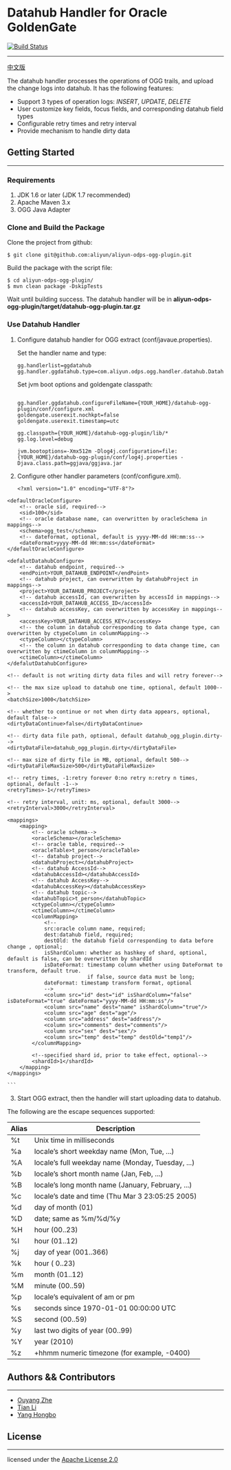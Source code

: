 # Datahub Handler for Oracle GoldenGate

[![Build Status](https://travis-ci.org/aliyun/aliyun-odps-ogg-plugin.svg?branch=master)](https://travis-ci.org/aliyun/aliyun-odps-ogg-plugin)

---

[中文版](https://datahub.console.aliyun.com/intro/guide/plugins/ogg.html)

The datahub handler processes the operations of OGG trails, and upload the change logs into datahub. It has the following features:

- Support 3 types of operation logs: *INSERT*, *UPDATE*, *DELETE*
- User customize key fields, focus fields, and corresponding datahub field types
- Configurable retry times and retry interval
- Provide mechanism to handle dirty data

## Getting Started
---

### Requirements

1. JDK 1.6 or later (JDK 1.7 recommended)
2. Apache Maven 3.x
3. OGG Java Adapter

### Clone and Build the Package

Clone the project from github:

```
$ git clone git@github.com:aliyun/aliyun-odps-ogg-plugin.git
```

Build the package with the script file:

```
$ cd aliyun-odps-ogg-plugin/
$ mvn clean package -DskipTests
```

Wait until building success. The datahub handler will be in **aliyun-odps-ogg-plugin/target/datahub-ogg-plugin.tar.gz**

### Use Datahub Handler

1. Configure datahub handler for OGG extract (conf/javaue.properties).
   
    Set the handler name and type:

    ```
    gg.handlerlist=ggdatahub
    gg.handler.ggdatahub.type=com.aliyun.odps.ogg.handler.datahub.DatahubHandler
    ```

    Set jvm boot options and goldengate classpath:

    ```
    
    gg.handler.ggdatahub.configureFileName={YOUR_HOME}/datahub-ogg-plugin/conf/configure.xml
    goldengate.userexit.nochkpt=false
    goldengate.userexit.timestamp=utc
     
    gg.classpath={YOUR_HOME}/datahub-ogg-plugin/lib/*
    gg.log.level=debug
        
    jvm.bootoptions=-Xmx512m -Dlog4j.configuration=file:{YOUR_HOME}/datahub-ogg-plugin/conf/log4j.properties -Djava.class.path=ggjava/ggjava.jar
    ```


2. Configure other handler parameters (conf/configure.xml).

    ```
    <?xml version="1.0" encoding="UTF-8"?>
<configure>

    <defaultOracleConfigure>
        <!-- oracle sid, required-->
        <sid>100</sid>
        <!-- oracle database name, can overwritten by oracleSchema in mappings-->
        <schema>ogg_test</schema>
        <!-- dateformat, optional, default is yyyy-MM-dd HH:mm:ss-->
        <dateFormat>yyyy-MM-dd HH:mm:ss</dateFormat>
    </defaultOracleConfigure>

    <defalutDatahubConfigure>
        <!-- datahub endpoint, required-->
        <endPoint>YOUR_DATAHUB_ENDPOINT</endPoint>
        <!-- datahub project, can overwritten by datahubProject in mappings-->
        <project>YOUR_DATAHUB_PROJECT</project>
        <!-- datahub accessId, can overwritten by accessId in mappings-->
        <accessId>YOUR_DATAHUB_ACCESS_ID</accessId>
        <!-- datahub accessKey, can overwritten by accessKey in mappings-->
        <accessKey>YOUR_DATAHUB_ACCESS_KEY</accessKey>
        <!-- the column in datahub corresponding to data change type, can overwritten by ctypeColumn in columnMapping-->
        <ctypeColumn></ctypeColumn>
        <!-- the column in datahub corresponding to data change time, can overwritten by ctimeColumn in columnMapping-->
        <ctimeColumn></ctimeColumn>
    </defalutDatahubConfigure>

    <!-- default is not writing dirty data files and will retry forever-->

    <!-- the max size upload to datahub one time, optional, default 1000-->
    <batchSize>1000</batchSize>

    <!-- whether to continue or not when dirty data appears, optional, default false-->
    <dirtyDataContinue>false</dirtyDataContinue>

    <!-- dirty data file path, optional, default datahub_ogg_plugin.dirty-->
    <dirtyDataFile>datahub_ogg_plugin.dirty</dirtyDataFile>

    <!-- max size of dirty file in MB, optional, default 500-->
    <dirtyDataFileMaxSize>500</dirtyDataFileMaxSize>

    <!-- retry times, -1:retry forever 0:no retry n:retry n times, optional, default -1-->
    <retryTimes>-1</retryTimes>

    <!-- retry interval, unit: ms, optional, default 3000-->
    <retryInterval>3000</retryInterval>

    <mappings>
        <mapping>
            <!-- oracle schema-->
            <oracleSchema></oracleSchema>
            <!-- oracle table, required-->
            <oracleTable>t_person</oracleTable>
            <!-- datahub project-->
            <datahubProject></datahubProject>
            <!-- datahub AccessId-->
            <datahubAccessId></datahubAccessId>
            <!-- datahub AccessKey-->
            <datahubAccessKey></datahubAccessKey>
            <!-- datahub topic-->
            <datahubTopic>t_person</datahubTopic>
            <ctypeColumn></ctypeColumn>
            <ctimeColumn></ctimeColumn>
            <columnMapping>
                <!--
                src:oracle column name, required;
                dest:datahub field, required;
                destOld: the datahub field corresponding to data before change , optional;
                isShardColumn: whether as hashkey of shard, optional, default is false, can be overwritten by shardId
                isDateFormat: timestamp column whether using DateFormat to transform, default true. 
                              if false, source data must be long;
                dateFormat: timestamp transform format, optional
                -->
                <column src="id" dest="id" isShardColumn="false"  isDateFormat="true" dateFormat="yyyy-MM-dd HH:mm:ss"/>
                <column src="name" dest="name" isShardColumn="true"/>
                <column src="age" dest="age"/>
                <column src="address" dest="address"/>
                <column src="comments" dest="comments"/>
                <column src="sex" dest="sex"/>
                <column src="temp" dest="temp" destOld="temp1"/>
            </columnMapping>

            <!--specified shard id, prior to take effect, optional-->
            <shardId>1</shardId>
        </mapping>
    </mappings>
</configure>
    
    ```

3. Start OGG extract, then the handler will start uploading data to datahub.

The following are the escape sequences supported:

Alias | Description
---|---
%t|Unix time in milliseconds
%a|locale’s short weekday name (Mon, Tue, ...)
%A|locale’s full weekday name (Monday, Tuesday, ...)
%b|locale’s short month name (Jan, Feb, ...)
%B|locale’s long month name (January, February, ...)
%c|locale’s date and time (Thu Mar 3 23:05:25 2005)
%d|day of month (01)
%D|date; same as %m/%d/%y
%H|hour (00..23)
%I|hour (01..12)
%j|day of year (001..366)
%k|hour ( 0..23)
%m|month (01..12)
%M|minute (00..59)
%p|locale’s equivalent of am or pm
%s|seconds since 1970-01-01 00:00:00 UTC
%S|second (00..59)
%y|last two digits of year (00..99)
%Y|year (2010)
%z|+hhmm numeric timezone (for example, -0400)




## Authors && Contributors
---
- [Ouyang Zhe](https://github.com/oyz)
- [Tian Li](https://github.com/tianliplus)
- [Yang Hongbo](https://github.com/hongbosoftware)

## License
---

licensed under the [Apache License 2.0](https://www.apache.org/licenses/LICENSE-2.0.html)
